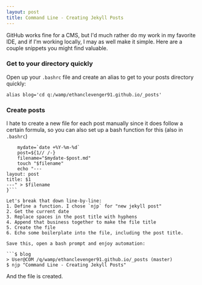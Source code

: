 ```yaml
---
layout: post
title: Command Line - Creating Jekyll Posts
---
```


GitHub works fine for a CMS, but I'd much rather do my work in my favorite IDE, and if I'm working locally, I may as well make it simple. Here are a couple snippets you might find valuable.

### Get to your directory quickly

Open up your `.bashrc` file and create an alias to get to your posts directory quickly:

```alias blog='cd q:/wamp/ethanclevenger91.github.io/_posts'```

### Create posts

I hate to create a new file for each post manually since it does follow a certain formula, so you can also set up a bash function for this (also in `.bashrc`)

```function njp() {
	mydate=`date +%Y-%m-%d`
	post=${1// /-}
	filename="$mydate-$post.md"
	touch "$filename"
	echo "---
layout: post
title: $1
---" > $filename
}```

Let's break that down line-by-line:
1. Define a function. I chose `njp` for "new jekyll post"
2. Get the current date
3. Replace spaces in the post title with hyphens
4. Append that business together to make the file title
5. Create the file
6. Echo some boilerplate into the file, including the post title.

Save this, open a bash prompt and enjoy automation:

```$ blog
> User@COM /q/wamp/ethanclevenger91.github.io/_posts (master)
$ njp "Command Line - Creating Jekyll Posts"
```

And the file is created.